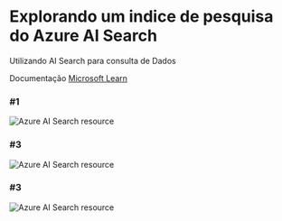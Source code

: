 # Explorando um indice de pesquisa do Azure AI Search

Utilizando AI Search para consulta de Dados 

Documentação [Microsoft Learn](https://microsoftlearning.github.io/mslearn-ai-fundamentals/Instructions/Labs/11-ai-search.html)


### #1
![Azure AI Search resource](SEARCH_DIO/IMG/img1.png)

### #3
![Azure AI Search resource](SEARCH_DIO/IMG/img2.png)

### #3
![Azure AI Search resource](SEARCH_DIO/IMG/img3.png)
